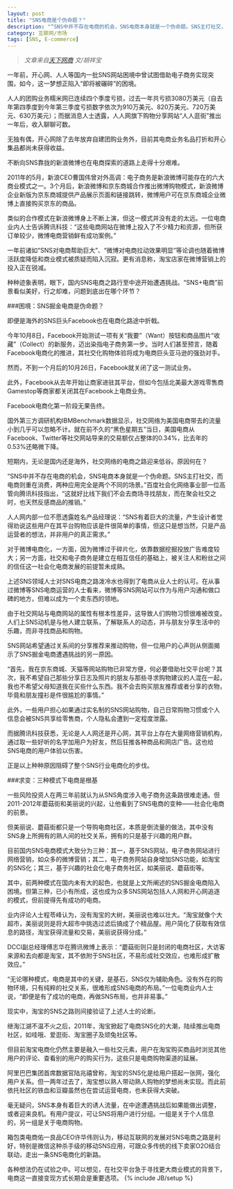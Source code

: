 ```yaml
---
layout: post
title: "SNS电商是个伪命题？"
description: "“SNS中并不存在电商的机会，SNS电商本身就是一个伪命题。SNS主打社交，而电商则重在消费，两种应用完全是两个不同的场景。”百度社会化网络事业部一位高管向腾讯科技指出，“这就好比线下我们不会去商场寻找朋友，而在聚会社交之时，也天然反感商品的推销。”"
category: 互联网/市场
tags: [SNS, E-commerce]
---
```


>_文章来自[天下网商](http://i.wshang.com/?p=22049) 文/胡祥宝_

一年前，开心网、人人等国内一批SNS网站困境中曾试图借助电子商务实现突围，如今，这一梦想正陷入“即将被碾碎”的困境。

人人的团购业务糯米网已连续四个季度亏损，过去一年共亏损3080万美元（自去年第四季度到今年第三季度亏损数字依次为910万美元、820万美元、720万美元、630万美元）；而据消息人士透露，人人网旗下购物分享网站“人人逛街”推出一年后，收入聊聊可数。

无独有偶，开心网除了去年放弃自建团购业务外，目前其电商业务名品打折和开心集品都尚未获得收益。

不断向SNS靠拢的新浪微博也在电商探索的道路上走得十分艰难。

2011年的5月，新浪CEO曹国伟曾对外高调：电子商务是新浪微博可能存在的六大商业模式之一。3个月后，新浪微博和京东商城合作推出微博购物模式，新浪微博企业新版为京东商城提供产品展示页面和链接跳转，微博用户可在京东商城企业微博上直接购买京东的商品。

类似的合作模式在新浪微博身上不断上演，但这一模式并没有走的太远。一位电商业内人士告诉腾讯科技：“这些电商网站在微博上投入了不少精力和资源，但所获订单较少，微博电商营销鲜有成功案例。”

一年前诸如“SNS对电商帮助巨大”、“微博对电商拉动效果明显”等论调也随着微博活跃度降低和商业模式被质疑而陷入沉寂。更有消息称，淘宝店家在微博营销上的投入正在锐减。

种种迹象表明，眼下，国内SNS电商之路行至中途开始遭遇挑战。“SNS+电商”前景看似美好，行之却难，问题到底出在哪个环节？

###困境：SNS掘金电商是伪命题？

即便是海外的SNS巨头Facebook也在电商化路途中折戟。

今年10月8日，Facebook开始测试一项有关“我要”（Want）按钮和商品图片“收藏”（Collect）的新服务，迈出染指电子商务第一步。当时人们甚至预言，随着Facebook电商化的推进，其社交化购物体验将成为电商巨头亚马逊的强劲对手。

然而，不到一个月后的10月26日，Facebook就关闭了这一测试业务。

此外，Facebook从去年开始让商家进驻其平台，但如今包括北美最大游戏零售商Gamestop等商家都关闭其在Facebook上电商业务。

Facebook电商化第一阶段无果告终。

国外第三方调研机构IBMBenchmark数据显示，社交网络为美国电商带去的流量小到几乎可以忽略不计。就在前不久的“黑色星期五”当日，美国电商从Facebook、Twitter等社交网站导来的交易额仅占整体的0.34%，比去年的0.53%还略微下降。

短期内，无论是国内还是海外，社交网络的电商之路迎来低谷。原因何在？

“SNS中并不存在电商的机会，SNS电商本身就是一个伪命题。SNS主打社交，而电商则重在消费，两种应用完全是两个不同的场景。”百度社会化网络事业部一位高管向腾讯科技指出，“这就好比线下我们不会去商场寻找朋友，而在聚会社交之时，也天然反感商品的推销。”

人人网内部一位不愿透露姓名产品经理说：“SNS有着巨大的流量，产生设计者觉得劝说这些用户在其平台购物应该是件很简单的事情，但这只是想当然，只是产品运营者的想法，并非用户的真正需求。”

对于微博电商化，一方面，因为微博过于碎片化，依靠数据挖掘投放广告难度较大；另一方面，社交和电子商务是建立在相互信任的基础上，被关注人和粉丝之间的信任这一社会化电商发展的前提暂未成熟。

上述SNS领域人士对SNS电商之路泼冷水也得到了电商从业人士的认可。在从事过微博等SNS电商运营的人士看来，微博等SNS网站可以作为与用户沟通和做口碑的地方，但难以成为一个卖东西的领地。

由于社交网站与电商网站的属性有根本性差异，这导致人们购物习惯很难被改变。人们上SNS动机是与他人建立联系，了解联系人的动态，并与朋友分享生活中的乐趣，而非寻找商品和购物。

SNS网站希望通过关系间的分享推荐来推动购物，但一位用户的心声则从侧面揭示了SNS掘金电商遭遇挑战的另一原因。

“首先，我在京东商城、天猫等网站购物已非常方便，何必要借助社交平台呢？其次，我不希望自己那些分享日志及照片的朋友与那些寻求购物建议的人混在一起，我也不希望父母知道我在买些什么东西。我不会去购买朋友推荐或者分享的衣物，毕竟和朋友撞衫是件很尴尬的事情。”

此外，一些用户担心如果通过实名制的SNS网站购物，自己日常购物习惯或个人信息会被SNS共享给零售商，个人隐私会遭到一定程度泄露。

而据腾讯科技获悉，无论是人人网还是开心网，其平台上存在大量网络营销机构，通过取一些好听的名字加用户为好友，然后狂推各种商品和网店广告。这也给SNS电商的用户体验以伤害。

正是以上种种原因阻碍了整个SNS行业电商化的步伐。

###求变：三种模式下电商是根基

一些风险投资人在两三年前就认为从SNS角度涉入电子商务这条路很难走通。但2011-2012年蘑菇街和美丽说的兴起，让他看到了SNS电商的变种——社会化电商的前景。

但美丽说、蘑菇街都只是一个导购电商社区，本质是倒流量的做法，其中没有SNS身上所拥有的熟人间的社交关系，拥有的只是基于兴趣的用户群。

目前国内SNS电商模式大致分为三种：其一，基于SNS网站，电子商务网站进行网络营销，如众多的微博营销；其二，电子商务网站自身增加SNS功能，如淘宝的SNS化；其三，基于兴趣的社会化电子商务社区，如美丽说、蘑菇街等。

其中，前两种模式在国内未有大的起色，也就是上文所阐述的SNS掘金电商陷入困境。但第三种，已小有所成，这也成为众多SNS网站包括人人网和开心网追逐的模式，但前提得先有成功的电商。

业内评论人士程苓峰认为，没有淘宝的大树，美丽说也难以壮大。“淘宝就像个大超市，美丽说则是将大超市中挑选过滤后搞成了个精品屋。用户简化了获取有效信息的路径，淘宝获得流量和交易，美丽说获得分成。”

DCCI副总经理傅志华在腾讯微博上表示：“蘑菇街则只是封闭的电商社区，大访客来源和去向都是淘宝，其不依附于SNS社区，不易形成社交效应，也难形成扩散效应。”

“无论哪种模式，电商是其中的关键，是基石，SNS仅为辅助角色。没有外在的购物环境，只有纯粹的社交关系，很难形成SNS电商的布局。”一位电商业内人士说，“即便是有了成功的电商，再做SNS布局，也并非易事。”

现实中，淘宝的SNS之路则间接验证了上述人士的论断。

继淘江湖不温不火之后，2011年，淘宝掀起了电商SNS化的大潮，陆续推出电商社区，如哇哦、爱逛街、淘宝圈子及顽兔社区等。

但目前淘宝电商化仍然主要是融入一些社交元素，用户在淘宝购买商品时浏览其他用户的评论、查看别的用户的购买行为，这些只是电商购物渠道的延展。

阿里巴巴集团首席数据官陆兆禧曾称，淘宝的SNS化是给用户搭起一张网，强化用户关系。但一两年过去了，淘宝想以熟人带动熟人购物的梦想尚未实现。而此前依托社区的铁血和豆瓣虽然也在尝试运营电商，也未获得大突破。

毫无疑问，SNS本身有着巨大的诱人流量，在中途遭遇挑战后如果能做出调整，或者迎来良机。有用户提议，可让SNS将用户进行分组。一组是关于个人信息的，另一组是关于电商购物。

箱包类电商佑一良品CEO许华伟则认为，移动互联网的发展对SNS电商之路是利好，特别是微信这种杀手级的移动SNS应用，可跟众多传统的线下卖家O2O结合联动，走出一条SNS电商化的新路。

各种想法仍在试验之中。可以想见，在社交平台急于寻找更大商业模式的背景下，电商这一直接变现方式长期会是重要选项。
{% include JB/setup %}
